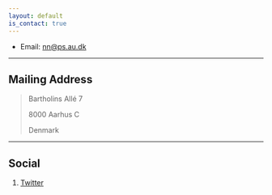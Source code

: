 ```yaml
---
layout: default
is_contact: true
---
```


* Email: [nn@ps.au.dk](mailto:nn@ps.au.dk)

---

## Mailing Address

> Bartholins Allé 7
>
> 8000 Aarhus C
>
> Denmark

---

## Social

1. [Twitter](https://twitter.com/NNyholt)